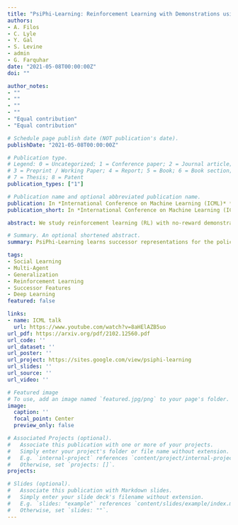 ```yaml
---
title: "PsiPhi-Learning: Reinforcement Learning with Demonstrations using Successor Features and Inverse Temporal Difference Learning"
authors:
- A. Filos
- C. Lyle
- Y. Gal
- S. Levine
- admin
- G. Farquhar
date: "2021-05-08T00:00:00Z"
doi: ""

author_notes:
- ""
- ""
- ""
- ""
- "Equal contribution"
- "Equal contribution"

# Schedule page publish date (NOT publication's date).
publishDate: "2021-05-08T00:00:00Z"

# Publication type.
# Legend: 0 = Uncategorized; 1 = Conference paper; 2 = Journal article;
# 3 = Preprint / Working Paper; 4 = Report; 5 = Book; 6 = Book section;
# 7 = Thesis; 8 = Patent
publication_types: ["1"]

# Publication name and optional abbreviated publication name.
publication: In *International Conference on Machine Learning (ICML)* **Oral (top 3\% of submissions)**
publication_short: In *International Conference on Machine Learning (ICML)* **Oral (top 3\% of submissions)**

abstract: We study reinforcement learning (RL) with no-reward demonstrations, a setting in which an RL agent has access to additional data from the interaction of other agents with the same environment. However, it has no access to the rewards or goals of these agents, and their objectives and levels of expertise may vary widely. These assumptions are common in multi-agent settings, such as autonomous driving. To effectively use this data, we turn to the framework of successor features. This allows us to disentangle shared features and dynamics of the environment from agent-specific rewards and policies. We propose a multi-task inverse reinforcement learning (IRL) algorithm, called \emph{inverse temporal difference learning} (ITD), that learns shared state features, alongside per-agent successor features and preference vectors, purely from demonstrations without reward labels. We further show how to seamlessly integrate ITD with learning from online environment interactions, arriving at a novel algorithm for reinforcement learning with demonstrations, called ΨΦ-learning (pronounced `Sci-Fi'). We provide empirical evidence for the effectiveness of ΨΦ-learning as a method for improving RL, IRL, imitation, and few-shot transfer, and derive worst-case bounds for its performance in zero-shot transfer to new tasks.

# Summary. An optional shortened abstract.
summary: PsiPhi-Learning learns successor representations for the policies of other agents and the ego agent, using a shared underlying state representation. Learning from other agents helps the agent take better actions at inference time, and learning from RL experience improves modeling of other agents.

tags:
- Social Learning
- Multi-Agent
- Generalization
- Reinforcement Learning
- Successor Features
- Deep Learning
featured: false

links:
- name: ICML talk
  url: https://www.youtube.com/watch?v=8aHElAZB5uo
url_pdf: https://arxiv.org/pdf/2102.12560.pdf
url_code: ''
url_dataset: ''
url_poster: ''
url_project: https://sites.google.com/view/psiphi-learning
url_slides: ''
url_source: ''
url_video: ''

# Featured image
# To use, add an image named `featured.jpg/png` to your page's folder. 
image:
  caption: ''
  focal_point: Center
  preview_only: false

# Associated Projects (optional).
#   Associate this publication with one or more of your projects.
#   Simply enter your project's folder or file name without extension.
#   E.g. `internal-project` references `content/project/internal-project/index.md`.
#   Otherwise, set `projects: []`.
projects:

# Slides (optional).
#   Associate this publication with Markdown slides.
#   Simply enter your slide deck's filename without extension.
#   E.g. `slides: "example"` references `content/slides/example/index.md`.
#   Otherwise, set `slides: ""`.
---
```


